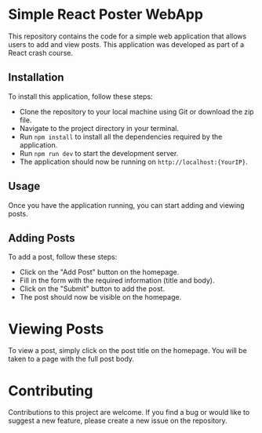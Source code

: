 # Simple React Poster WebApp

This repository contains the code for a simple web application that allows users to add and view posts. This application was developed as part of a React crash course.

## Installation

To install this application, follow these steps:

-   Clone the repository to your local machine using Git or download the zip file.
-   Navigate to the project directory in your terminal.
-   Run `npm install` to install all the dependencies required by the application.
-   Run `npm run dev` to start the development server.
-   The application should now be running on `http://localhost:{YourIP}`.

## Usage

Once you have the application running, you can start adding and viewing posts.

## Adding Posts

To add a post, follow these steps:

-   Click on the "Add Post" button on the homepage.
-   Fill in the form with the required information (title and body).
-   Click on the "Submit" button to add the post.
-   The post should now be visible on the homepage.

# Viewing Posts

To view a post, simply click on the post title on the homepage. You will be taken to a page with the full post body.

# Contributing

Contributions to this project are welcome. If you find a bug or would like to suggest a new feature, please create a new issue on the repository.
